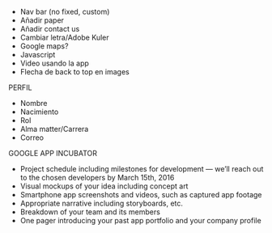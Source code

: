 - Nav bar (no fixed, custom)
- Añadir paper
- Añadir contact us
- Cambiar letra/Adobe Kuler
- Google maps?
- Javascript
- Video usando la app
- Flecha de back to top en images



PERFIL
- Nombre 
- Nacimiento
- Rol
- Alma matter/Carrera
- Correo



GOOGLE APP INCUBATOR
- Project schedule including milestones for development — we’ll reach out to the chosen developers by March 15th, 2016
- Visual mockups of your idea including concept art
- Smartphone app screenshots and videos, such as captured app footage
- Appropriate narrative including storyboards, etc.
- Breakdown of your team and its members
- One pager introducing your past app portfolio and your company profile